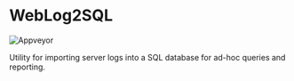 # WebLog2SQL
![Appveyor](https://ci.appveyor.com/api/projects/status/xwc90chp4wq1sogs?svg=true)

Utility for importing server logs into a SQL database for ad-hoc queries and reporting.
